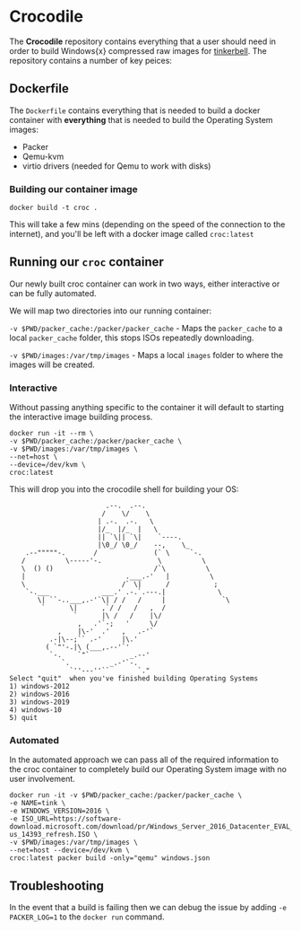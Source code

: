 # Crocodile

The **Crocodile** repository contains everything that a user should need in order to build Windows{x} compressed raw images
for [tinkerbell](https://tinkerbell.org). The repository contains a number of key peices:

## Dockerfile

The `Dockerfile` contains everything that is needed to build a docker container with **everything** that is needed to build
the Operating System images:

- Packer
- Qemu-kvm
- virtio drivers (needed for Qemu to work with disks)

### Building our container image

```
docker build -t croc .
```

This will take a few mins (depending on the speed of the connection to the internet), and you'll be left with a docker image
called `croc:latest`

## Running our `croc` container

Our newly built croc container can work in two ways, either interactive or can be fully automated.

We will map two directories into our running container:

`-v $PWD/packer_cache:/packer/packer_cache` - Maps the `packer_cache` to a local `packer_cache` folder, this stops ISOs repeatedly downloading.

`-v $PWD/images:/var/tmp/images` - Maps a local `images` folder to where the images will be created.

### Interactive

Without passing anything specific to the container it will default to starting the interactive image building process.
```
docker run -it --rm \
-v $PWD/packer_cache:/packer/packer_cache \
-v $PWD/images:/var/tmp/images \
--net=host \
--device=/dev/kvm \
croc:latest
```
This will drop you into the crocodile shell for building your OS:

```
                        .--.  .--.
                       /    \/    \
                      | .-.  .-.   \
                      |/_  |/_  |   \
                      || `\|| `\|    `----.
                      |\0_/ \0_/    --,    \_
    .--"""""-.       /              (` \     `-.
   /          \-----'-.              \          \
   \  () ()                         /`\          \
   |                         .___.-'   |          \
   \                        /` \|      /           ;
    `-.___             ___.' .-.`.---.|             \
       \| ``-..___,.-'`\| / /   /     |              `\
        `      \|      ,`/ /   /   ,  /
                `      |\ /   /    |\/
                 ,   .'`-;   '     \/
            ,    |\-'  .'   ,   .-'`
          .-|\--;`` .-'     |\.'
         ( `"'-.|\ (___,.--'`'
          `-.    `"`          _.--'
             `.          _.-'`-.
               `''---''``       `."
Select "quit"  when you've finished building Operating Systems
1) windows-2012
2) windows-2016
3) windows-2019
4) windows-10
5) quit
```

### Automated

In the automated approach we can pass all of the required information to the croc container
to completely build our Operating System image with no user involvement.

```
docker run -it -v $PWD/packer_cache:/packer/packer_cache \
-e NAME=tink \
-e WINDOWS_VERSION=2016 \
-e ISO_URL=https://software-download.microsoft.com/download/pr/Windows_Server_2016_Datacenter_EVAL_en-us_14393_refresh.ISO \
-v $PWD/images:/var/tmp/images \
--net=host --device=/dev/kvm \
croc:latest packer build -only="qemu" windows.json
```

## Troubleshooting

In the event that a build is failing then we can debug the issue by adding `-e PACKER_LOG=1` to the `docker run`
command.
